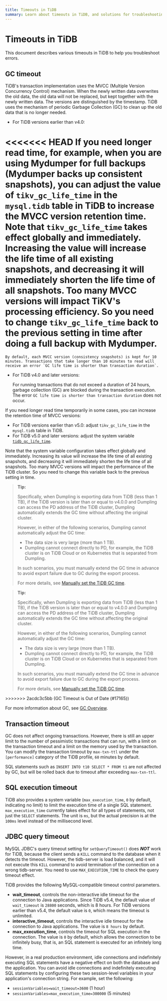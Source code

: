 ```yaml
---
title: Timeouts in TiDB
summary: Learn about timeouts in TiDB, and solutions for troubleshooting errors.
---
```


# Timeouts in TiDB

This document describes various timeouts in TiDB to help you troubleshoot errors.

## GC timeout

TiDB's transaction implementation uses the MVCC (Multiple Version Concurrency Control) mechanism. When the newly written data overwrites the old data, the old data will not be replaced, but kept together with the newly written data. The versions are distinguished by the timestamp. TiDB uses the mechanism of periodic Garbage Collection (GC) to clean up the old data that is no longer needed.

- For TiDB versions earlier than v4.0:

<<<<<<< HEAD
If you need longer read time, for example, when you are using **Mydumper** for full backups (**Mydumper** backs up consistent snapshots), you can adjust the value of `tikv_gc_life_time` in the `mysql.tidb` table in TiDB to increase the MVCC version retention time. Note that `tikv_gc_life_time` takes effect globally and immediately. Increasing the value will increase the life time of all existing snapshots, and decreasing it will immediately shorten the life time of all snapshots. Too many MVCC versions will impact TiKV's processing efficiency. So you need to change `tikv_gc_life_time` back to the previous setting in time after doing a full backup with **Mydumper**.
=======
    By default, each MVCC version (consistency snapshots) is kept for 10 minutes. Transactions that take longer than 10 minutes to read will receive an error `GC life time is shorter than transaction duration`.

- For TiDB v4.0 and later versions:

    For running transactions that do not exceed a duration of 24 hours, garbage collection (GC) are blocked during the transaction execution. The error `GC life time is shorter than transaction duration` does not occur.

If you need longer read time temporarily in some cases, you can increase the retention time of MVCC versions:

- For TiDB versions earlier than v5.0: adjust `tikv_gc_life_time` in the `mysql.tidb` table in TiDB.
- For TiDB v5.0 and later versions: adjust the system variable [`tidb_gc_life_time`](/system-variables.md#tidb_gc_life_time-new-in-v50).

Note that the system variable configuration takes effect globally and immediately. Increasing its value will increase the life time of all existing snapshots, and decreasing it will immediately shorten the life time of all snapshots. Too many MVCC versions will impact the performance of the TiDB cluster. So you need to change this variable back to the previous setting in time.

<CustomContent platform="tidb">

> **Tip:**
>
> Specifically, when Dumpling is exporting data from TiDB (less than 1 TB), if the TiDB version is later than or equal to v4.0.0 and Dumpling can access the PD address of the TiDB cluster, Dumpling automatically extends the GC time without affecting the original cluster.
>
> However, in either of the following scenarios, Dumpling cannot automatically adjust the GC time:
>
> - The data size is very large (more than 1 TB).
> - Dumpling cannot connect directly to PD, for example, the TiDB cluster is on TiDB Cloud or on Kubernetes that is separated from Dumpling.
>
> In such scenarios, you must manually extend the GC time in advance to avoid export failure due to GC during the export process.
>
> For more details, see [Manually set the TiDB GC time](/dumpling-overview.md#manually-set-the-tidb-gc-time).

</CustomContent>

<CustomContent platform="tidb-cloud">

> **Tip:**
>
> Specifically, when Dumpling is exporting data from TiDB (less than 1 TB), if the TiDB version is later than or equal to v4.0.0 and Dumpling can access the PD address of the TiDB cluster, Dumpling automatically extends the GC time without affecting the original cluster.
>
> However, in either of the following scenarios, Dumpling cannot automatically adjust the GC time:
>
> - The data size is very large (more than 1 TB).
> - Dumpling cannot connect directly to PD, for example, the TiDB cluster is on TiDB Cloud or on Kubernetes that is separated from Dumpling.
>
> In such scenarios, you must manually extend the GC time in advance to avoid export failure due to GC during the export process.
>
> For more details, see [Manually set the TiDB GC time](https://docs.pingcap.com/tidb/stable/dumpling-overview#manually-set-the-tidb-gc-time).

</CustomContent>
>>>>>>> 2acdc3c5bb (GC Timeout is Out of Date (#17165))

For more information about GC, see [GC Overview](/garbage-collection-overview.md).

## Transaction timeout

GC does not affect ongoing transactions. However, there is still an upper limit to the number of pessimistic transactions that can run, with a limit on the transaction timeout and a limit on the memory used by the transaction. You can modify the transaction timeout by `max-txn-ttl` under the `[performance]` category of the TiDB profile, `60` minutes by default.

SQL statements such as `INSERT INTO t10 SELECT * FROM t1` are not affected by GC, but will be rolled back due to timeout after exceeding `max-txn-ttl`.

## SQL execution timeout

TiDB also provides a system variable (`max_execution_time`, `0` by default, indicating no limit) to limit the execution time of a single SQL statement. `max_execution_time` currently takes effect for all types of statements, not just the `SELECT` statements. The unit is `ms`, but the actual precision is at the `100ms` level instead of the millisecond level.

## JDBC query timeout

MySQL JDBC's query timeout setting for `setQueryTimeout()` does **_NOT_** work for TiDB, because the client sends a `KILL` command to the database when it detects the timeout. However, the tidb-server is load balanced, and it will not execute this `KILL` command to avoid termination of the connection on a wrong tidb-server. You need to use `MAX_EXECUTION_TIME` to check the query timeout effect.

TiDB provides the following MySQL-compatible timeout control parameters.

- **wait_timeout**, controls the non-interactive idle timeout for the connection to Java applications. Since TiDB v5.4, the default value of `wait_timeout` is `28800` seconds, which is 8 hours. For TiDB versions earlier than v5.4, the default value is `0`, which means the timeout is unlimited.
- **interactive_timeout**, controls the interactive idle timeout for the connection to Java applications. The value is `8 hours` by default.
- **max_execution_time**, controls the timeout for SQL execution in the connection. The value is `0` by default, which allows the connection to be infinitely busy, that is, an SQL statement is executed for an infinitely long time.

However, in a real production environment, idle connections and indefinitely executing SQL statements have a negative effect on both the database and the application. You can avoid idle connections and indefinitely executing SQL statements by configuring these two session-level variables in your application's connection string. For example, set the following:

- `sessionVariables=wait_timeout=3600` (1 hour)
- `sessionVariables=max_execution_time=300000` (5 minutes)
